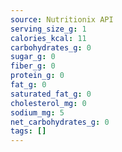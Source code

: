 ```yaml
---
source: Nutritionix API
serving_size_g: 1
calories_kcal: 11
carbohydrates_g: 0
sugar_g: 0
fiber_g: 0
protein_g: 0
fat_g: 0
saturated_fat_g: 0
cholesterol_mg: 0
sodium_mg: 5
net_carbohydrates_g: 0
tags: []
---
```

